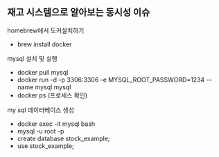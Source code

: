 ## 재고 시스템으로 알아보는 동시성 이슈

homebrew에서 도커설치하기
- brew install docker

mysql 설치 및 실행
- docker pull mysql
- docker run -d -p 3306:3306 -e MYSQL_ROOT_PASSWORD=1234 --name mysql mysql 
- docker ps (프로세스 확인)

my sql 데이터베이스 생성
- docker exec -it mysql bash
- mysql -u root -p
- create database stock_example;
- use stock_example;


